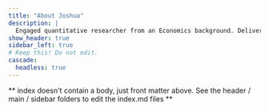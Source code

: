 ```yaml
---
title: "About Joshua"
description: |
  Engaged quantitative researcher from an Economics background. Delivering efficient Python-based analytics and data solutions within a systematic equity trading pod.
show_header: true
sidebar_left: true
# Keep this! Do not edit.
cascade:
  headless: true
---
```


** index doesn't contain a body, just front matter above.
See the header / main / sidebar folders to edit the index.md files **

